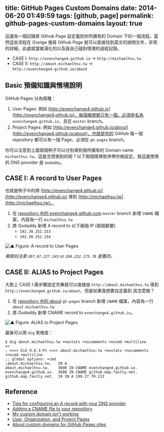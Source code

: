 title: GitHub Pages Custom Domains
date: 2014-06-20 01:49:59
tags: [github, page]
permalink: github-pages-custom-domains
layout: true
---

這邊為一個記錄將 Github Page 自定義到你所擁有的 Domain 下的一個流程。當然這些流程在 Goolge 搜尋 Github Page 就可以直接找到英文的說明文件，非常的詳細，此處就當做漢化的以及我自己碰到情境的過程記錄。

- CASE I:  `http://evenchange4.github.io` -> `http://michaelhsu.tw`
- CASE II: `http://about.michaelhsu.tw` -> `http://evenchange4.github.io/about`

<!-- more -->

## Basic 預備知識與情境說明
GitHub Pages 分為兩種：
1. User Pages: 例如 [http://evenchange4.github.io](http://evenchange4.github.io)，每個帳號都只有一個，必須命名為 `evenchange4.github.io`，且在 `master` branch。
2. Project Pages: 例如 [http://evenchange4.github.io/about](http://evenchange4.github.io/about)，也就是你的 GitHub 每一個 repository 都可以有一個 Page，必須在 `gh-pages` branch。

你可以注意到上面兩個例子可以分別導到我所擁有的 Domain name `michaelhsu.tw`，這是怎麼做到的呢？以下兩個情境依序帶你做設定。我這邊使用的 DNS provider 是 `Godaddy`。


## CASE I: A record to User Pages
也就是例子中的將 [http://evenchange4.github.io](http://evenchange4.github.io) 導到 [http://michaelhsu.tw](http://michaelhsu.tw)。

1. 在 [repository 中的 evenchange4.github.com](https://github.com/evenchange4/evenchange4.github.com) `master` branch 新增 `CNAME` 檔案，內容為一行 `michaelhsu.tw`
2. 將 Godaddy 新增 A record to 以下兩個 IP (兩個都要)
	- `192.30.252.153`
	- `192.30.252.154`

![▲ Figure: A record to User Pages](http://media-cache-ec0.pinimg.com/originals/c8/60/5e/c8605ef5757a8e5b33fdb1f41df4a806.jpg)

*需跳別注意 `207.97.227.245` or `204.232.175.78` 是舊的。*


## CASE II: ALIAS to Project Pages
大致上 CASE I 兩步驟設定完畢就可以直接由 `http://about.michaelhsu.tw` 導到 `http://evenchange4.github.io/about`，但是如果我想要自定義到  該怎麼做？

1. 在 [repository 中的 about](https://github.com/evenchange4/about) `gh-pages` branch 新增 `CNAME` 檔案，內容為一行 `about.michaelhsu.tw` 
2. 將 Godaddy 新增 CNAME record to `evenchange4.github.io`。

![▲ Figure: ALIAS to Project Pages](http://media-cache-ec0.pinimg.com/736x/bb/61/5d/bb615d925996f0401c5e2ec00bce6e64.jpg)

最後可以用 `dig` 來檢查：

```
$ dig about.michaelhsu.tw +nostats +nocomments +nocmd +multiline
=>
; <<>> DiG 9.8.3-P1 <<>> about.michaelhsu.tw +nostats +nocomments +nocmd +multiline
;; global options: +cmd
;about.michaelhsu.tw.	IN A
about.michaelhsu.tw.	3600 IN	CNAME evenchange4.github.io.
evenchange4.github.io.	3600 IN	CNAME github.map.fastly.net.
github.map.fastly.net.	19 IN A	199.27.79.133

```

## Reference
- [Tips for configuring an A record with your DNS provider](https://help.github.com/articles/tips-for-configuring-an-a-record-with-your-dns-provider)
- [Adding a CNAME file to your repository](https://help.github.com/articles/adding-a-cname-file-to-your-repository)
- [My custom domain isn't working](https://help.github.com/articles/my-custom-domain-isn-t-working)
- [User, Organization, and Project Pages](https://help.github.com/articles/user-organization-and-project-pages)
- [About custom domains for GitHub Pages sites](https://help.github.com/articles/about-custom-domains-for-github-pages-sites#subdomains)
